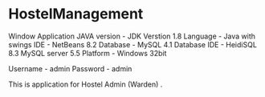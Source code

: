 # HostelManagement
Window Application
JAVA version - JDK Verstion 1.8
Language - Java with swings
IDE - NetBeans 8.2
Database - MySQL 4.1
Database IDE - HeidiSQL 8.3
MySQL server 5.5
Platform - Windows 32bit

Username - admin
Password - admin

This is application for Hostel Admin (Warden) .
